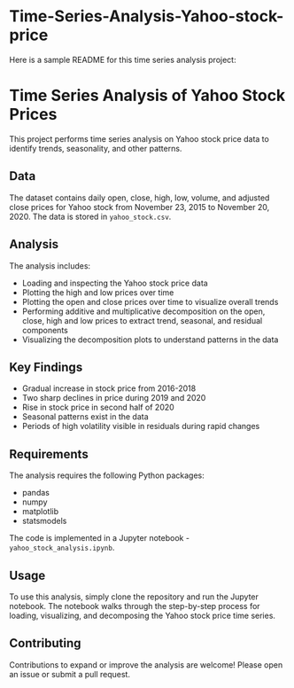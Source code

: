 # Time-Series-Analysis-Yahoo-stock-price

Here is a sample README for this time series analysis project:

# Time Series Analysis of Yahoo Stock Prices

This project performs time series analysis on Yahoo stock price data to identify trends, seasonality, and other patterns.

## Data

The dataset contains daily open, close, high, low, volume, and adjusted close prices for Yahoo stock from November 23, 2015 to November 20, 2020. The data is stored in `yahoo_stock.csv`.

## Analysis

The analysis includes:

- Loading and inspecting the Yahoo stock price data
- Plotting the high and low prices over time
- Plotting the open and close prices over time to visualize overall trends
- Performing additive and multiplicative decomposition on the open, close, high and low prices to extract trend, seasonal, and residual components
- Visualizing the decomposition plots to understand patterns in the data

## Key Findings

- Gradual increase in stock price from 2016-2018
- Two sharp declines in price during 2019 and 2020
- Rise in stock price in second half of 2020
- Seasonal patterns exist in the data
- Periods of high volatility visible in residuals during rapid changes

## Requirements

The analysis requires the following Python packages:

- pandas 
- numpy
- matplotlib
- statsmodels

The code is implemented in a Jupyter notebook - `yahoo_stock_analysis.ipynb`.

## Usage

To use this analysis, simply clone the repository and run the Jupyter notebook. The notebook walks through the step-by-step process for loading, visualizing, and decomposing the Yahoo stock price time series.

## Contributing

Contributions to expand or improve the analysis are welcome! Please open an issue or submit a pull request.
